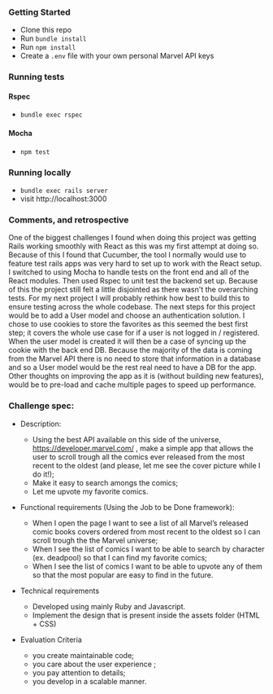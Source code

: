 ### Getting Started

- Clone this repo
- Run `bundle install`
- Run `npm install`
- Create a `.env` file with your own personal Marvel API keys

### Running tests
#### Rspec
- `bundle exec rspec`

#### Mocha
- `npm test`

### Running locally
- `bundle exec rails server`
- visit http://localhost:3000

### Comments, and retrospective
One of the biggest challenges I found when doing this project was getting Rails working smoothly with React as this was my first attempt at doing so.
Because of this I found that Cucumber, the tool I normally would use to feature test rails apps was very hard to set up to work with the React setup.
I switched to using Mocha to handle tests on the front end and all of the React modules. Then used Rspec to unit test the backend set up. Because of this
the project still felt a little disjointed as there wasn't the overarching tests. For my next project I will probably rethink how best to build this to
ensure testing across the whole codebase.
The next steps for this project would be to add a User model and choose an authentication solution. I chose to use cookies to store the favorites as
this seemed the best first step; it covers the whole use case for if a user is not logged in / registered. When the user model is created it will then
be a case of syncing up the cookie with the back end DB. Because the majority of the data is coming from the Marvel API there is no need to store that
information in a database and so a User model would be the rest real need to have a DB for the app.
Other thoughts on improving the app as it is (without building new features), would be to pre-load and cache multiple pages to speed up performance.

### Challenge spec:

- Description:
    - Using the best API available on this side of the universe, https://developer.marvel.com/ , make a simple app that allows the user to scroll trough all the comics ever released from the most recent to the oldest (and please, let me see the cover picture while I do it!);
    - Make it easy to search amongs the comics;
    - Let me upvote my favorite comics.

- Functional requirements (Using the Job to be Done framework):
    - When I open the page I want to see a list of all Marvel’s released comic books covers ordered from most recent to the oldest so I can scroll trough the the Marvel universe;
    - When I see the list of comics I want to be able to search by character (ex. deadpool) so that I can find my favorite comics;
    - When I see the list of comics I want to be able to upvote any of them so that the most popular are easy to find in the future.

- Technical requirements
    - Developed using mainly Ruby and Javascript.
    - Implement the design that is present inside the assets folder (HTML + CSS)

- Evaluation Criteria
    - you create maintainable code;
    - you care about the user experience ;
    - you pay attention to details;
    - you develop in a scalable manner.

